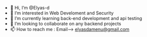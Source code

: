 - 👋 Hi, I’m @Elyas-d
- 👀 I’m interested in Web Develoment and Security
- 🌱 I’m currently learning back-end development and api testing
- 💞️ I’m looking to collaborate on any backend projects
- 📫 How to reach me : Email--> elyasdamenu@gmail.com
<!---
Elyas-d/Elyas-d is a ✨ special ✨ repository because its `README.md` (this file) appears on your GitHub profile.
You can click the Preview link to take a look at your changes.
--->

